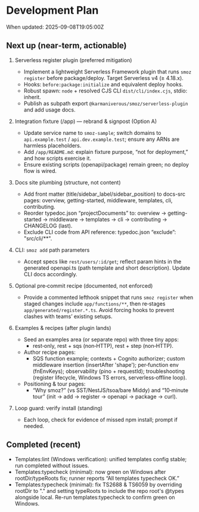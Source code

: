 # Development Plan

When updated: 2025-09-08T19:05:00Z

## Next up (near‑term, actionable)

1. Serverless register plugin (preferred mitigation)
   - Implement a lightweight Serverless Framework plugin that runs `smoz register`
     before package/deploy. Target Serverless v4 (≥ 4.18.x).
   - Hooks: `before:package:initialize` and equivalent deploy hooks.
   - Robust spawn: `node` + resolved CJS CLI `dist/cli/index.cjs`, stdio: inherit.
   - Publish as subpath export `@karmaniverous/smoz/serverless-plugin` and add usage docs.

2. Integration fixture (/app) — rebrand & signpost (Option A)
   - Update service name to `smoz-sample`; switch domains to `api.example.test` / `api.dev.example.test`;
     ensure any ARNs are harmless placeholders.
   - Add `/app/README.md`: explain fixture purpose, “not for deployment,” and how scripts exercise it.
   - Ensure existing scripts (openapi/package) remain green; no deploy flow is wired.

3. Docs site plumbing (structure, not content)
   - Add front matter (title/sidebar_label/sidebar_position) to docs-src pages:
     overview, getting-started, middleware, templates, cli, contributing.
   - Reorder typedoc.json “projectDocuments” to: overview → getting-started → middleware → templates → cli → contributing → CHANGELOG (last).
   - Exclude CLI code from API reference: typedoc.json “exclude”: "src/cli/\*\*".

4. CLI: `smoz add` path parameters
   - Accept specs like `rest/users/:id/get`; reflect param hints in the generated openapi.ts
     (path template and short description). Update CLI docs accordingly.

5. Optional pre‑commit recipe (documented, not enforced)
   - Provide a commented lefthook snippet that runs `smoz register` when staged changes
     include `app/functions/**`, then re‑stages `app/generated/register.*.ts`. Avoid forcing hooks
     to prevent clashes with teams’ existing setups.

6. Examples & recipes (after plugin lands)
   - Seed an examples area (or separate repo) with three tiny apps:
     - rest‑only, rest + sqs (non‑HTTP), rest + step (non‑HTTP).
   - Author recipe pages:
     - SQS function example; contexts + Cognito authorizer; custom middleware insertion
       (insertAfter 'shape'); per‑function env (fnEnvKeys); observability (pino + requestId);
       troubleshooting (register lifecycle, Windows TS errors, serverless‑offline loop).
   - Positioning & tour pages:
     - “Why smoz?” (vs SST/NestJS/tsoa/bare Middy) and “10‑minute tour” (init → add → register → openapi → package → curl).

7. Loop guard: verify install (standing)
   - Each loop, check for evidence of missed npm install; prompt if needed.

## Completed (recent)

- Templates:lint (Windows verification): unified templates config stable; run completed without issues.
- Templates:typecheck (minimal): now green on Windows after rootDir/typeRoots fix; runner reports “All templates typecheck OK.”
- Templates:typecheck (minimal): fix TS2688 & TS6059 by overriding rootDir to "." and setting typeRoots to include the repo root's @types alongside local. Re-run templates:typecheck to confirm green on Windows.
